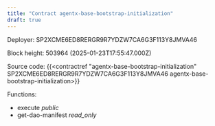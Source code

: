 ```yaml
---
title: "Contract agentx-base-bootstrap-initialization"
draft: true
---
```

Deployer: SP2XCME6ED8RERGR9R7YDZW7CA6G3F113Y8JMVA46


 



Block height: 503964 (2025-01-23T17:55:47.000Z)

Source code: {{<contractref "agentx-base-bootstrap-initialization" SP2XCME6ED8RERGR9R7YDZW7CA6G3F113Y8JMVA46 agentx-base-bootstrap-initialization>}}

Functions:

* execute _public_
* get-dao-manifest _read_only_
